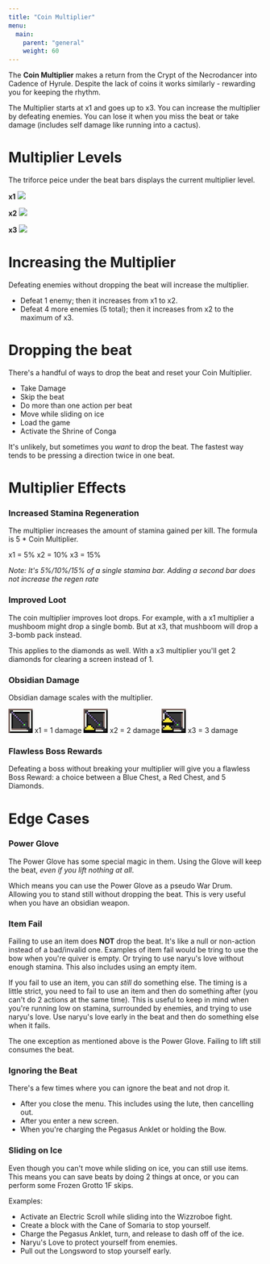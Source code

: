 ```yaml
---
title: "Coin Multiplier"
menu:
  main:
    parent: "general"
    weight: 60
---
```


The **Coin Multiplier** makes a return from the Crypt of the Necrodancer into Cadence of Hyrule. Despite the lack of coins it works similarly - rewarding you for keeping the rhythm.

The Multiplier starts at x1 and goes up to x3. You can increase the multiplier by defeating enemies. You can lose it when you miss the beat or take damage (includes self damage like running into a cactus).

# Multiplier Levels
The triforce peice under the beat bars displays the current multiplier level.

**x1**
![](/img/mechanics/groove-chain-1.png)

**x2**
![](/img/mechanics/groove-chain-2.png)

**x3**
![](/img/mechanics/groove-chain-3.png)

# Increasing the Multiplier
Defeating enemies without dropping the beat will increase the multiplier.

* Defeat 1 enemy; then it increases from x1 to x2.
* Defeat 4 more enemies (5 total); then it increases from x2 to the maximum of x3.

# Dropping the beat
There's a handful of ways to drop the beat and reset your Coin Multiplier.

* Take Damage
* Skip the beat
* Do more than one action per beat
* Move while sliding on ice
* Load the game
* Activate the Shrine of Conga

It's unlikely, but sometimes you *want* to drop the beat. The fastest way tends to be pressing a direction twice in one beat. 

# Multiplier Effects

### Increased Stamina Regeneration
The multiplier increases the amount of stamina gained per kill. The formula is 5 * Coin Multiplier.

x1 = 5%
x2 = 10%
x3 = 15%

*Note: It's 5%/10%/15% of a single stamina bar. Adding a second bar does not increase the regen rate*

### Improved Loot
The coin multiplier improves loot drops. For example, with a x1 multiplier a mushboom might drop a single bomb. But at x3, that mushboom will drop a 3-bomb pack instead.

This applies to the diamonds as well. With a x3 multiplier you'll get 2 diamonds for clearing a screen instead of 1.

### Obsidian Damage
Obsidian damage scales with the multiplier.

![](/img/mechanics/obsidian-x1.png) x1 = 1 damage
![](/img/mechanics/obsidian-x2.png) x2 = 2 damage
![](/img/mechanics/obsidian-x3.png) x3 = 3 damage

### Flawless Boss Rewards
Defeating a boss without breaking your multiplier will give you a flawless Boss Reward: a choice between a Blue Chest, a Red Chest, and 5 Diamonds.

# Edge Cases

### Power Glove
The Power Glove has some special magic in them. Using the Glove will keep the beat, *even if you lift nothing at all*.

Which means you can use the Power Glove as a pseudo War Drum. Allowing you to stand still without dropping the beat. This is very useful when you have an obsidian weapon.

### Item Fail
Failing to use an item does **NOT** drop the beat. It's like a null or non-action instead of a bad/invalid one. Examples of item fail would be tring to use the bow when you're quiver is empty. Or trying to use naryu's love without enough stamina. This also includes using an empty item.

If you fail to use an item, you can *still* do something else. The timing is a little strict, you need to fail to use an item and then do something after (you can't do 2 actions at the same time). This is useful to keep in mind when you're running low on stamina, surrounded by enemies, and trying to use naryu's love. Use naryu's love early in the beat and then do something else when it fails.

The one exception as mentioned above is the Power Glove. Failing to lift still consumes the beat.

### Ignoring the Beat
There's a few times where you can ignore the beat and not drop it.
* After you close the menu. This includes using the lute, then cancelling out.
* After you enter a new screen.
* When you're charging the Pegasus Anklet or holding the Bow.

### Sliding on Ice
Even though you can't move while sliding on ice, you can still use items. This means you can save beats by doing 2 things at once, or you can perform some Frozen Grotto 1F skips.

Examples:
* Activate an Electric Scroll while sliding into the Wizzroboe fight.
* Create a block with the Cane of Somaria to stop yourself.
* Charge the Pegasus Anklet, turn, and release to dash off of the ice.
* Naryu's Love to protect yourself from enemies.
* Pull out the Longsword to stop yourself early.